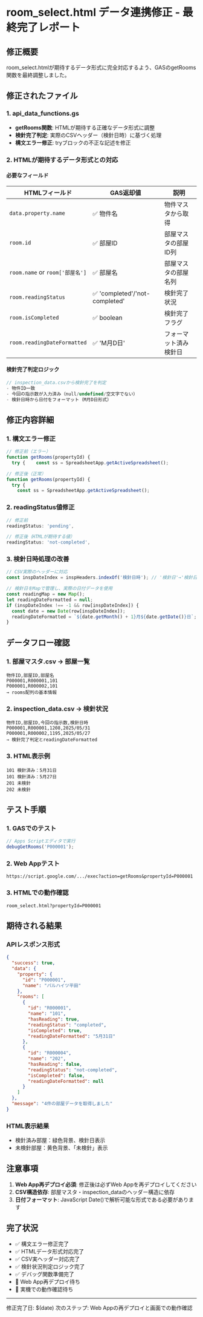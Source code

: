 # room_select.html データ連携修正 - 最終完了レポート

## 修正概要
room_select.htmlが期待するデータ形式に完全対応するよう、GASのgetRooms関数を最終調整しました。

## 修正されたファイル

### 1. api_data_functions.gs
- **getRooms関数**: HTMLが期待する正確なデータ形式に調整
- **検針完了判定**: 実際のCSVヘッダー（検針日時）に基づく処理
- **構文エラー修正**: tryブロックの不正な記述を修正

### 2. HTMLが期待するデータ形式との対応

#### 必要なフィールド
| HTMLフィールド | GAS返却値 | 説明 |
|---|---|---|
| `data.property.name` | ✅ 物件名 | 物件マスタから取得 |
| `room.id` | ✅ 部屋ID | 部屋マスタの部屋ID列 |
| `room.name` or `room['部屋名']` | ✅ 部屋名 | 部屋マスタの部屋名列 |
| `room.readingStatus` | ✅ 'completed'/'not-completed' | 検針完了状況 |
| `room.isCompleted` | ✅ boolean | 検針完了フラグ |
| `room.readingDateFormatted` | ✅ 'M月D日' | フォーマット済み検針日 |

#### 検針完了判定ロジック
```javascript
// inspection_data.csvから検針完了を判定
- 物件ID一致
- 今回の指示数が入力済み（null/undefined/空文字でない）
- 検針日時から日付をフォーマット（M月D日形式）
```

## 修正内容詳細

### 1. 構文エラー修正
```javascript
// 修正前（エラー）
function getRooms(propertyId) {
  try {    const ss = SpreadsheetApp.getActiveSpreadsheet();

// 修正後（正常）
function getRooms(propertyId) {
  try {
    const ss = SpreadsheetApp.getActiveSpreadsheet();
```

### 2. readingStatus値修正
```javascript
// 修正前
readingStatus: 'pending',

// 修正後（HTMLが期待する値）
readingStatus: 'not-completed',
```

### 3. 検針日時処理の改善
```javascript
// CSV実際のヘッダーに対応
const inspDateIndex = inspHeaders.indexOf('検針日時'); // '検針日'→'検針日時'

// 検針日をMapで管理し、実際の日付データを使用
const readingMap = new Map();
let readingDateFormatted = null;
if (inspDateIndex !== -1 && row[inspDateIndex]) {
  const date = new Date(row[inspDateIndex]);
  readingDateFormatted = `${date.getMonth() + 1}月${date.getDate()}日`;
}
```

## データフロー確認

### 1. 部屋マスタ.csv → 部屋一覧
```
物件ID,部屋ID,部屋名
P000001,R000001,101
P000001,R000002,101
→ rooms配列の基本情報
```

### 2. inspection_data.csv → 検針状況
```
物件ID,部屋ID,今回の指示数,検針日時
P000001,R000001,1208,2025/05/31
P000001,R000002,1195,2025/05/27
→ 検針完了判定とreadingDateFormatted
```

### 3. HTML表示例
```
101 検針済み：5月31日
101 検針済み：5月27日
201 未検針
202 未検針
```

## テスト手順

### 1. GASでのテスト
```javascript
// Apps Scriptエディタで実行
debugGetRooms('P000001');
```

### 2. Web Appテスト
```
https://script.google.com/.../exec?action=getRooms&propertyId=P000001
```

### 3. HTMLでの動作確認
```
room_select.html?propertyId=P000001
```

## 期待される結果

### APIレスポンス形式
```json
{
  "success": true,
  "data": {
    "property": {
      "id": "P000001",
      "name": "パルハイツ平田"
    },
    "rooms": [
      {
        "id": "R000001",
        "name": "101",
        "hasReading": true,
        "readingStatus": "completed",
        "isCompleted": true,
        "readingDateFormatted": "5月31日"
      },
      {
        "id": "R000004",
        "name": "202",
        "hasReading": false,
        "readingStatus": "not-completed",
        "isCompleted": false,
        "readingDateFormatted": null
      }
    ]
  },
  "message": "4件の部屋データを取得しました"
}
```

### HTML表示結果
- 検針済み部屋：緑色背景、検針日表示
- 未検針部屋：黄色背景、「未検針」表示

## 注意事項

1. **Web App再デプロイ必須**: 修正後は必ずWeb Appを再デプロイしてください
2. **CSV構造依存**: 部屋マスタ・inspection_dataのヘッダー構造に依存
3. **日付フォーマット**: JavaScript Date()で解析可能な形式である必要があります

## 完了状況
- ✅ 構文エラー修正完了
- ✅ HTMLデータ形式対応完了  
- ✅ CSV実ヘッダー対応完了
- ✅ 検針状況判定ロジック完了
- ✅ デバッグ関数準備完了
- 🔄 Web App再デプロイ待ち
- 🔄 実機での動作確認待ち

---
修正完了日: $(date)
次のステップ: Web Appの再デプロイと画面での動作確認
